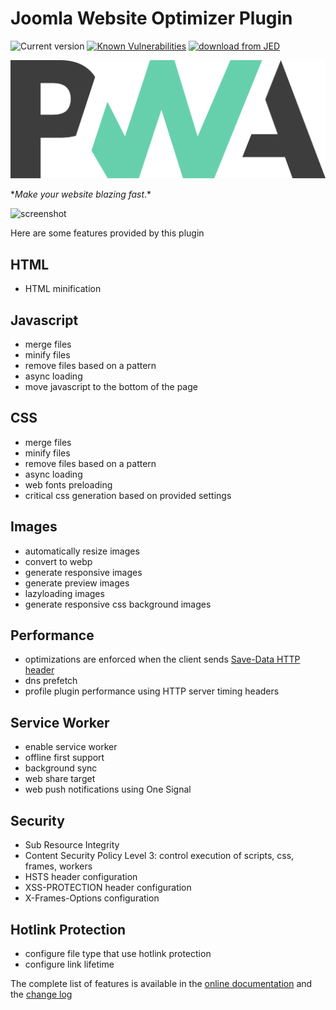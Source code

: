 # Joomla Website Optimizer Plugin

![Current version](https://img.shields.io/badge/dynamic/xml?color=green&label=current%20version&query=%2Fextension%2Fversion&url=https%3A%2F%2Fraw.githubusercontent.com%2Ftbela99%2Fgzip%2Fmaster%2Fgzip.xml) [![Known Vulnerabilities](https://snyk.io/test/github/tbela99/gzip/badge.svg)](https://snyk.io/test/github/tbela99/gzip) [![download from JED](https://img.shields.io/badge/download%20from-JED-blueviolet.svg)](https://extensions.joomla.org/extensions/extension/core-enhancements/performance/gzip/)

![logo](./docs/logo.svg)

\*_Make your website blazing fast_.\*

![screenshot](https://raw.githubusercontent.com/tbela99/gzip/master/Capture.PNG)

Here are some features provided by this plugin

## HTML

- HTML minification

## Javascript

- merge files
- minify files
- remove files based on a pattern
- async loading
- move javascript to the bottom of the page

## CSS

- merge files
- minify files
- remove files based on a pattern
- async loading
- web fonts preloading
- critical css generation based on provided settings

## Images

- automatically resize images
- convert to webp
- generate responsive images
- generate preview images
- lazyloading images
- generate responsive css background images

## Performance

- optimizations are enforced when the client sends [Save-Data HTTP header](https://developers.google.com/web/fundamentals/performance/optimizing-content-efficiency/save-data/)
- dns prefetch
- profile plugin performance using HTTP server timing headers

## Service Worker

- enable service worker
- offline first support
- background sync
- web share target
- web push notifications using One Signal

## Security

- Sub Resource Integrity
- Content Security Policy Level 3: control execution of scripts, css, frames, workers
- HSTS header configuration
- XSS-PROTECTION header configuration
- X-Frames-Options configuration

## Hotlink Protection

- configure file type that use hotlink protection
- configure link lifetime

The complete list of features is available in the [online documentation](https://tbela99.github.io/gzip/)
and the [change log](./CHANGELOG.md)

